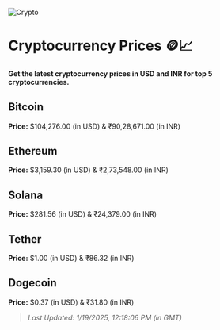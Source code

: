 
![Crypto](https://www.techguide.com.au/wp-content/uploads/2020/11/crypto3.jpeg)

# Cryptocurrency Prices 🪙📈

#### Get the latest cryptocurrency prices in USD and INR for top 5 cryptocurrencies.

## Bitcoin

**Price:** $104,276.00 (in USD) & ₹90,28,671.00 (in INR)

## Ethereum

**Price:** $3,159.30 (in USD) & ₹2,73,548.00 (in INR)

## Solana

**Price:** $281.56 (in USD) & ₹24,379.00 (in INR)

## Tether

**Price:** $1.00 (in USD) & ₹86.32 (in INR)

## Dogecoin

**Price:** $0.37 (in USD) & ₹31.80 (in INR)

> _Last Updated: 1/19/2025, 12:18:06 PM (in GMT)_
